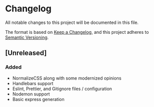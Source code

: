 # Changelog

All notable changes to this project will be documented in this file.

The format is based on [Keep a Changelog](https://keepachangelog.com/en/1.0.0/),
and this project adheres to [Semantic Versioning](https://semver.org/spec/v2.0.0.html).

## [Unreleased]

### Added

- NormalizeCSS along with some modernized opinions
- Handlebars support
- Eslint, Prettier, and Gitignore files / configuration
- Nodemon support
- Basic express generation

